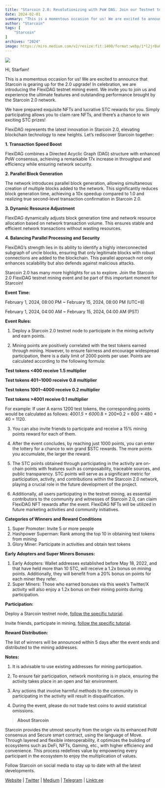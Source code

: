 ```yaml
---
title: "Starcoin 2.0: Revolutionizing with PoW DAG. Join our Testnet to experience efficient mining!"
date: 2024-02-01
summary: "This is a momentous occasion for us! We are excited to announce that Starcoin is gearing up for the 2.0 upgrade! In celebration, we are introducing the FlexiDAG testnet mining event..."
author: "Starcoin"
tags: [
    "Starcoin"
]
archives: "2024"
image: https://miro.medium.com/v2/resize:fit:1400/format:webp/1*l2jrBuGYsVLtXMh2Kq4gYg.jpeg
---
```


![](https://miro.medium.com/v2/resize:fit:1400/format:webp/1*l2jrBuGYsVLtXMh2Kq4gYg.jpeg)


Hi, Starfam!

This is a momentous occasion for us! We are excited to announce that Starcoin is gearing up for the 2.0 upgrade! In celebration, we are introducing the FlexiDAG testnet mining event. We invite you to join us and experience the ultimate features and outstanding performance brought by the Starcoin 2.0 network.

We have prepared exquisite NFTs and lucrative STC rewards for you. Simply participating allows you to claim rare NFTs, and there’s a chance to win exciting STC prizes!

FlexiDAG represents the latest innovation in Starcoin 2.0, elevating blockchain technology to new heights. Let’s rediscover Starcoin together:

**1. Transaction Speed Boost**

FlexiDAG combines a Directed Acyclic Graph (DAG) structure with enhanced PoW consensus, achieving a remarkable 17x increase in throughput and efficiency while ensuring network security.

**2. Parallel Block Generation**

The network introduces parallel block generation, allowing simultaneous creation of multiple blocks added to the network. This significantly reduces block generation time, achieving a 10x speedup compared to 1.0 and realizing true second-level transaction confirmation in Starcoin 2.0.

**3. Dynamic Resource Adjustment**

FlexiDAG dynamically adjusts block generation time and network resource allocation based on network transaction volume. This ensures stable and efficient network transactions without wasting resources.

**4. Balancing Parallel Processing and Security**

FlexiDAG’s strength lies in its ability to identify a highly interconnected subgraph of uncle blocks, ensuring that only legitimate blocks with robust connections are added to the blockchain. This parallel approach not only enhances scalability but also defends against malicious attacks.

Starcoin 2.0 has many more highlights for us to explore. Join the Starcoin 2.0 FlexiDAG testnet mining event and be part of this important moment for Starcoin!

**Event Time:**

February 1, 2024, 08:00 PM ~ February 15, 2024, 08:00 PM (UTC+8)

February 1, 2024, 04:00 AM ~ February 15, 2024, 04:00 AM (PST)

**Event Rules:**

1. Deploy a Starcoin 2.0 testnet node to participate in the mining activity and earn points.

2. Mining points are positively correlated with the test tokens earned through mining. However, to ensure fairness and encourage widespread participation, there is a daily limit of 2000 points per user. Points are calculated according to the following formula:

**Test tokens <400 receive 1.5 multiplier**

**Test tokens 401~1000 receive 0.8 multiplier**

**Test tokens 1001~4000 receive 0.2 multiplier**

**Test tokens >4001 receive 0.1 multiplier**

For example: If user A earns 1200 test tokens, the corresponding points would be calculated as follows: 400*1.5 + 600*0.8 + 200*0.2 = 600 + 480 + 40 = 1120.

3. You can also invite friends to participate and receive a 15% mining points reward for each of them.

4. After the event concludes, by reaching just 1000 points, you can enter the lottery for a chance to win grand $STC rewards. The more points you accumulate, the larger the reward.

5. The STC points obtained through participating in the activity are on-chain points with features such as composability, traceable sources, and public transparency. STC points will serve as a significant metric for participation, activity, and contributions within the Starcoin 2.0 network, playing a crucial role in the future development of the project.

6. Additionally, all users participating in the testnet mining, as essential contributors to the community and witnesses of Starcoin 2.0, can claim FlexiDAG NFT rewards after the event. FlexiDAG NFTs will be utilized in future marketing activities and community initiatives.

**Categories of Winners and Reward Conditions**

1. Super Promoter: Invite 5 or more people
2. Hashpower Superman: Rank among the top 10 in obtaining test tokens from mining
3. Glory Miner: Participate in activities and obtain test tokens

**Early Adopters and Super Miners Bonuses:**

1. Early Adopters: Wallet addresses established before May 18, 2022, and that have held more than 10 STC, will receive a 1.2x bonus on mining points. Additionally, they will benefit from a 20% bonus on points for each miner they refer.
2. Super Miners: Those who earned bonuses via this week’s Twitter/X activity will also enjoy a 1.2x bonus on their mining points during participation.
   
**Participation:**

Deploy a Starcoin testnet node, [follow the specific tutorial](https://starcoin.medium.com/starcoin-testnet-mining-tutorial-0558fb27eae2).

Invite friends, participate in mining, [follow the specific tutorial](https://starcoin.medium.com/starcoin-testnet-mining-invitation-tutorial-813753df03f3).

**Reward Distribution:**

The list of winners will be announced within 5 days after the event ends and distributed to the mining addresses.

**Notes:**

1. It is advisable to use existing addresses for mining participation.

2. To ensure fair participation, network monitoring is in place, ensuring the activity takes place in an open and fair environment.

3. Any actions that involve harmful methods to the community in participating in the activity will result in disqualification.

4. During the event, please do not trade test coins to avoid statistical omissions.

> **About Starcoin**

Starcoin provides the utmost security from the origin via its enhanced PoW consensus and Secure smart contract, using the language of Move. Through layered and flexible interoperability, it optimizes the building of ecosystems such as DeFi, NFTs, Gaming, etc., with higher efficiency and convenience. This process redefines value by empowering every participant in the ecosystem to enjoy the multiplication of values.

Follow Starcoin on social media to stay up to date with all the latest developments.

[Website](https://starcoin.org/en/) | [Twitter](https://twitter.com/StarcoinSTC) | [Medium](https://starcoin.medium.com/) | [Telegram](https://t.me/Starcoin_STC) | [Linktr.ee](https://linktr.ee/starcoin)